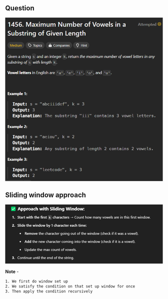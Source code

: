 ## Question

![alt text]({E4D584C7-3693-4DF6-A7EB-D47D4977D72B}.png)

## Sliding window approach

![alt text]({DE851437-0571-442A-A578-ED529EBE985E}.png)

**Note** -

    1. We first do window set up
    2. We satisfy the condition on that set up window for once
    3. Then apply the condition recursively